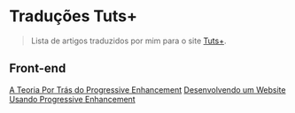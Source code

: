 # Traduções Tuts+
> Lista de artigos traduzidos por mim para o site [Tuts+](http://tutsplus.com/).
  
  
## Front-end
[A Teoria Por Trás do Progressive Enhancement](https://code.tutsplus.com/pt/articles/the-theory-behind-progressive-enhancement--cms-22235)
[Desenvolvendo um Website Usando Progressive Enhancement](http://code.tutsplus.com/pt/articles/building-a-website-with-progressive-enhancement--cms-22236)
